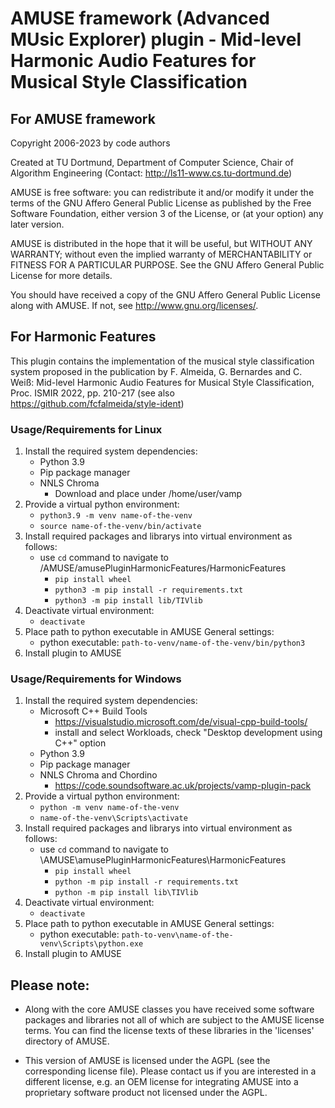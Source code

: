 # AMUSE framework (Advanced MUsic Explorer) plugin - Mid-level Harmonic Audio Features for Musical Style Classification

## For AMUSE framework

Copyright 2006-2023 by code authors

Created at TU Dortmund, Department of Computer Science, Chair of Algorithm Engineering
(Contact: <http://ls11-www.cs.tu-dortmund.de>) 

AMUSE is free software: you can redistribute it and/or modify
it under the terms of the GNU Affero General Public License as published by
the Free Software Foundation, either version 3 of the License, or
(at your option) any later version.

AMUSE is distributed in the hope that it will be useful,
but WITHOUT ANY WARRANTY; without even the implied warranty of
MERCHANTABILITY or FITNESS FOR A PARTICULAR PURPOSE. See the
GNU Affero General Public License for more details.

You should have received a copy of the GNU Affero General Public License
along with AMUSE. If not, see <http://www.gnu.org/licenses/>.

## For Harmonic Features

This plugin contains the implementation of the musical style classification system proposed in the publication by F. Almeida, G. Bernardes and C. Wei&szlig;: Mid-level Harmonic Audio Features for Musical Style Classification, Proc. ISMIR 2022, pp. 210-217
(see also <https://github.com/fcfalmeida/style-ident>)

### Usage/Requirements for Linux

1. Install the required system dependencies:
    - Python 3.9  
    - Pip package manager 
    - NNLS Chroma
        - Download and place under /home/user/vamp
2. Provide a virtual python environment:
    - `python3.9 -m venv name-of-the-venv`
    - `source name-of-the-venv/bin/activate`
3. Install required packages and librarys into virtual environment as follows:
    - use `cd` command to navigate to /AMUSE/amusePluginHarmonicFeatures/HarmonicFeatures 
        - `pip install wheel`  
        - `python3 -m pip install -r requirements.txt`  
        - `python3 -m pip install lib/TIVlib`  
4. Deactivate virtual environment:
    - `deactivate`
5. Place path to python executable in AMUSE General settings:
    - python executable: `path-to-venv/name-of-the-venv/bin/python3`
6. Install plugin to AMUSE

### Usage/Requirements for Windows

1. Install the required system dependencies:
    - Microsoft C++ Build Tools
        - <https://visualstudio.microsoft.com/de/visual-cpp-build-tools/>
        - install and select Workloads, check "Desktop development using C++" option
    - Python 3.9  
    - Pip package manager 
    - NNLS Chroma and Chordino
        - <https://code.soundsoftware.ac.uk/projects/vamp-plugin-pack>
2. Provide a virtual python environment:
    - `python -m venv name-of-the-venv`
    - `name-of-the-venv\Scripts\activate`
3. Install required packages and librarys into virtual environment as follows:
    - use `cd` command to navigate to \AMUSE\amusePluginHarmonicFeatures\HarmonicFeatures 
        - `pip install wheel`  
        - `python -m pip install -r requirements.txt`  
        - `python -m pip install lib\TIVlib`  
4. Deactivate virtual environment:
    - `deactivate`
5. Place path to python executable in AMUSE General settings:
    - python executable: `path-to-venv\name-of-the-venv\Scripts\python.exe`
6. Install plugin to AMUSE

## Please note:

* Along with the core AMUSE classes you have received some software
  packages and libraries not all of which are subject to the AMUSE
  license terms. You can find the license texts of these libraries
  in the 'licenses' directory of AMUSE.
  
* This version of AMUSE is licensed under the AGPL (see the
  corresponding license file). Please contact us if you are
  interested in a different license, e.g. an OEM license for
  integrating AMUSE into a proprietary software product
  not licensed under the AGPL.

 
